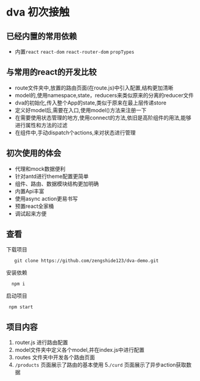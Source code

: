 # dva 初次接触

## 已经内置的常用依赖

 - 内置`react` `react-dom` `react-router-dom` `propTypes`

## 与常用的react的开发比较

 - route文件夹中,放置的路由页面(在route.js)中引入配置,结构更加清晰
 - model的,使用namespace,state，reducers来类似原来的分离的reducer文件
 - dva的初始化,传入整个App的state,类似于原来在最上层传递store
 - 定义好model后,需要在入口,使用model()方法来注册一下
 - 在需要使用状态管理的地方,使用connect的方法,依旧是高阶组件的用法,能够进行属性和方法的过滤
 - 在组件中,手动dispatch个actions,来对状态进行管理

## 初次使用的体会

 - 代理和mock数据便利
 - 针对antd进行theme配置更简单
 - 组件、路由、数据模块结构更加明确
 - 内置Api丰富
 - 使用async action更易书写
 - 预置react全家桶
 - 调试起来方便

 ## 查看

 下载项目
 ```
    git clone https://github.com/zengshide123/dva-demo.git
 ```

 安装依赖

 ```
   npm i 
 ```

 启动项目

 ```
  npm start
 ```
 ## 项目内容

 1. router.js 进行路由配置
 2. model文件夹中定义各个model,并在index.js中进行配置
 3. routes 文件夹中开发各个路由页面
 4. `/products` 页面展示了路由的基本使用
 5.`/curd` 页面展示了异步action获取数据


